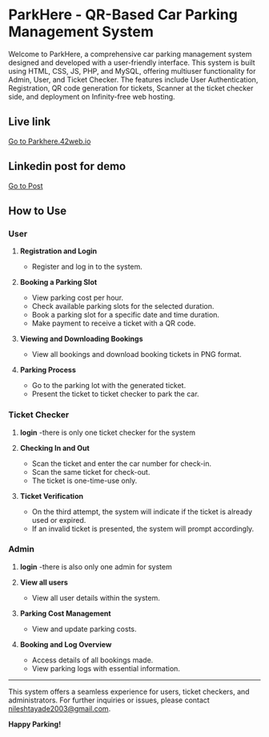 # ParkHere - QR-Based Car Parking Management System

Welcome to ParkHere, a comprehensive car parking management system designed and developed with a user-friendly interface.
This system is built using HTML, CSS, JS, PHP, and MySQL, offering multiuser functionality for Admin, User, and Ticket Checker.
The features include User Authentication, Registration, QR code generation for tickets, Scanner at the ticket checker side, and deployment on Infinity-free web hosting.

## Live link
 <a href="https://parkhere.42web.io" target="_blank">Go to Parkhere.42web.io</a>

## Linkedin post for demo
 <a href="https://www.linkedin.com/posts/nilesh-tayade-541205244_parkhere-parkhere-parkhere-activity-7172600125746212864-Ewk0?utm_source=share&utm_medium=member_desktop" target="_blank">Go to Post</a>

 
## How to Use

### User
1. **Registration and Login**
   - Register and log in to the system.
   
2. **Booking a Parking Slot**
   - View parking cost per hour.
   - Check available parking slots for the selected duration.
   - Book a parking slot for a specific date and time duration.
   - Make payment to receive a ticket with a QR code.

3. **Viewing and Downloading Bookings**
   - View all bookings and download booking tickets in PNG format.

4. **Parking Process**
   - Go to the parking lot with the generated ticket.
   - Present the ticket to ticket checker to park the car.

### Ticket Checker
1. **login**
    -there is only one ticket checker for the system
3. **Checking In and Out**
   - Scan the ticket and enter the car number for check-in.
   - Scan the same ticket for check-out.
   - The ticket is one-time-use only.

4. **Ticket Verification**
   - On the third attempt, the system will indicate if the ticket is already used or expired.
   - If an invalid ticket is presented, the system will prompt accordingly.

### Admin
1. **login**
  -there is also only one admin for system

3. **View all users**
   - View all user details within the system.

4. **Parking Cost Management**
   - View and update parking costs.

5. **Booking and Log Overview**
   - Access details of all bookings made.
   - View parking logs with essential information.

---

This system offers a seamless experience for users, ticket checkers, and administrators. For further inquiries or issues, please contact  [nileshtayade2003@gmail.com](nileshtayade2003@gmail.com).

**Happy Parking!**
